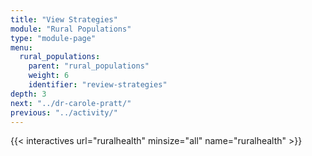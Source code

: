 ```yaml
---
title: "View Strategies"
module: "Rural Populations"
type: "module-page"
menu:
  rural_populations:
    parent: "rural_populations"
    weight: 6
    identifier: "review-strategies"
depth: 3
next: "../dr-carole-pratt/"
previous: "../activity/"
---
```



{{< interactives url="ruralhealth" minsize="all" name="ruralhealth" >}}